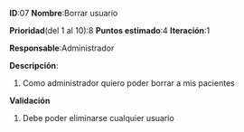 **ID**:07
**Nombre**:Borrar usuario

**Prioridad**(del 1 al 10):8
**Puntos estimado**:4
**Iteración**:1

**Responsable**:Administrador

**Descripción**:
1. Como administrador quiero poder borrar a mis pacientes

**Validación**
1. Debe poder eliminarse cualquier usuario
